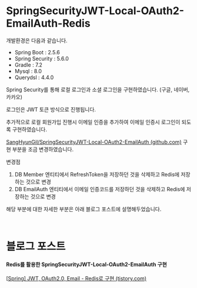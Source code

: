 # SpringSecurityJWT-Local-OAuth2-EmailAuth-Redis

개발환경은 다음과 같습니다.

- Spring Boot : 2.5.6
- Spring Security : 5.6.0
- Gradle : 7.2
- Mysql : 8.0
- Querydsl : 4.4.0



Spring Security를 통해 로컬 로그인과 소셜 로그인을 구현하였습니다. (구글, 네이버, 카카오)

로그인은 JWT 토큰 방식으로 진행됩니다.

추가적으로 로컬 회원가입 진행시 이메일 인증을 추가하여 이메일 인증시 로그인이 되도록 구현하였습니다.

[SangHyunGil/SpringSecurityJWT-Local-OAuth2-EmailAuth (github.com)](https://github.com/SangHyunGil/SpringSecurityJWT-Local-OAuth2-EmailAuth) 구현 부분을 조금 변경하였습니다.

변경점

1. DB Member 엔티티에서 RefreshToken을 저장하던 것을 삭제하고 Redis에 저장하는 것으로 변경
2. DB EmailAuth 엔티티에서 이메일 인증코드를 저장하던 것을 삭제하고 Redis에 저장하는 것으로 변경

해당 부분에 대한 자세한 부분은 아래 블로그 포스트에 설명해두었습니다.

​                 
# 블로그 포스트

#### Redis를 활용한 SpringSecurityJWT-Local-OAuth2-EmailAuth 구현

[[Spring\] JWT, OAuth2.0, Email - Redis로 구현 (tistory.com)](https://gilssang97.tistory.com/61)

​         

